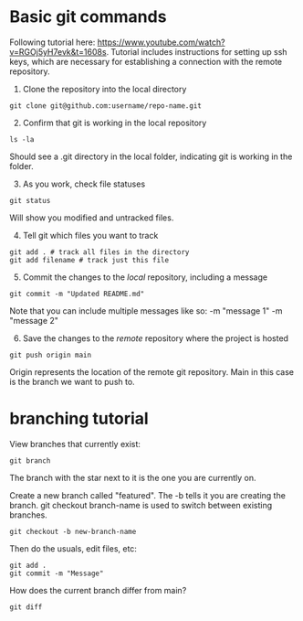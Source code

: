 # Basic git commands

Following tutorial here: https://www.youtube.com/watch?v=RGOj5yH7evk&t=1608s. Tutorial includes instructions for setting up ssh keys, which are necessary for establishing a connection with the remote repository. 

1. Clone the repository into the local directory
``` 
git clone git@github.com:username/repo-name.git
```

2. Confirm that git is working in the local repository 
```
ls -la
```
Should see a .git directory in the local folder, indicating git is working in the folder.

3. As you work, check file statuses
```
git status
```
Will show you modified and untracked files.

4. Tell git which files you want to track
```
git add . # track all files in the directory
git add filename # track just this file
```

5. Commit the changes to the _local_ repository, including a message
```
git commit -m "Updated README.md"
```
Note that you can include multiple messages like so: -m "message 1" -m "message 2"

6. Save the changes to the _remote_ repository where the project is hosted
``` 
git push origin main
```
Origin represents the location of the remote git repository. Main in this case is the branch we want to push to.

# branching tutorial

View branches that currently exist:
```
git branch
```
The branch with the star next to it is the one you are currently on.

Create a new branch called "featured". The -b tells it you are creating the branch. git checkout branch-name is used to switch between existing branches.
```
git checkout -b new-branch-name
```

Then do the usuals, edit files, etc:
```
git add .
git commit -m "Message"
```

How does the current branch differ from main?
```
git diff
```